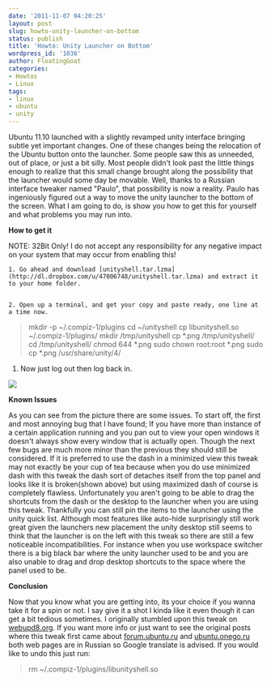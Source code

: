 ```yaml
---
date: '2011-11-07 04:20:25'
layout: post
slug: howto-unity-launcher-on-bottom
status: publish
title: 'Howto: Unity Launcher on Bottom'
wordpress_id: '1036'
author: FloatingGoat
categories:
- Howtos
- Linux
tags:
- linux
- ubuntu
- unity
---
```


Ubuntu 11.10 launched with a slightly revamped unity interface bringing subtle yet important changes. One of these changes being the relocation of the Ubuntu button onto the launcher. Some people saw this as unneeded, out of place, or just a bit silly. Most people didn't look past the little things enough to realize that this small change brought along the possibility that the launcher would some day be movable. Well, thanks to a Russian interface tweaker named "Paulo", that possibility is now a reality. Paulo has ingeniously figured out a way to move the unity launcher to the bottom of the screen. What I am going to do, is show you how to get this for yourself and what problems you may run into.



**How to get it**

NOTE: 32Bit Only! I do not accept any responsibility for any negative impact on your system that may occur from enabling this!




	
    1. Go ahead and download [unityshell.tar.lzma](http://dl.dropbox.com/u/47006748/unityshell.tar.lzma) and extract it to your home folder.

	
    2. Open up a terminal, and get your copy and paste ready, one line at a time now.





> mkdir -p ~/.compiz-1/plugins
cd ~/unityshell
cp libunityshell.so ~/.compiz-1/plugins/
mkdir /tmp/unityshell
cp *.png /tmp/unityshell/
cd /tmp/unityshell/
chmod 644 *.png
sudo chown root:root *.png
sudo cp *.png /usr/share/unity/4/





	
  1. Now just log out then log back in.




[![](http://asininetech.com/wp-content/uploads/2011/11/Screenshot-at-2011-11-07-00-48-51-1024x575.png)](http://asininetech.com/wp-content/uploads/2011/11/Screenshot-at-2011-11-07-00-48-51.png)




**Known Issues**

As you can see from the picture there are some issues. To start off, the first and most annoying bug that I have found; If you have more than instance of a certain application running and you pan out to view your open windows it doesn't always show every window that is actually open. Though the next few bugs are much more minor than the previous they should still be considered. If it is preferred to use the dash in a minimized view this tweak may not exactly be your cup of tea because when you do use minimized dash with this tweak the dash sort of detaches itself from the top panel and looks like it is broken(shown above) but using maximized dash of course is completely flawless. Unfortunately you aren't going to be able to drag the shortcuts from the dash or the desktop to the launcher when you are using this tweak. Thankfully you can still pin the items to the launcher using the unity quick list. Although most features like auto-hide surprisingly still work great given the launchers new placement the unity desktop still seems to think that the launcher is on the left with this tweak so there are still a few noticeable incompatibilities. For instance when you use workspace switcher there is a big black bar where the unity launcher used to be and you are also unable to drag and drop desktop shortcuts to the space where the panel used to be.

**Conclusion**

Now that you know what you are getting into, its your choice if you wanna take it for a spin or not. I say give it a shot I kinda like it even though it can get a bit tedious sometimes. I originally stumbled upon this tweak on [webupd8.org](http://www.webupd8.org/2011/10/how-to-move-unity-launcher-to-bottom-of.html). If you want more info or just want to see the original posts where this tweak first came about [forum.ubuntu.ru](http://forum.ubuntu.ru/index.php?topic=171694.0) and [ubuntu.onego.ru](http://ubuntu.onego.ru/articles/solves/launcher-unity-vnizu-ekrana/) both web pages are in Russian so Google translate is advised. If you would like to undo this just run:


> rm ~/.compiz-1/plugins/libunityshell.so



